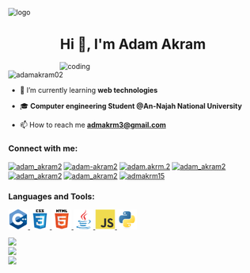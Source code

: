 ![logo]([https://cdn.fbsbx.com/v/t59.2708-21/329631356_765600425081039_8161353112006960067_n.gif?_nc_cat=108&ccb=1-7&_nc_sid=041f46&_nc_ohc=O21bHRQq6bwAX_5zdFw&_nc_ht=cdn.fbsbx.com&oh=03_AdQwWazs2yJJkF_-bbdG2q96nzoa9csSQ75PkNxgOufrFg&oe=642F1879](https://www.facebook.com/messenger_photo/?fbid=765600421747706&message_id=mid.%24cAABa9V03xguNak3POWHOQhmsAOg1))

<h1 align="center">Hi 👋, I'm Adam Akram</h1>
<img align="right" width="400" src="https://cdn.dribbble.com/users/1162077/screenshots/3848914/programmer.gif" alt="coding" />


<p align="left"> <img src="https://komarev.com/ghpvc/?username=adamakram02&label=Profile%20views&color=0e75b6&style=flat" alt="adamakram02" /> </p>




- 🌱 I’m currently learning **web technologies**

- 🎓 **Computer engineering Student @An-Najah National University**

- 📫 How to reach me **admakrm3@gmail.com**

<h3 align="left">Connect with me:</h3>
<p align="left">
<a href="https://twitter.com/adam_akram2" target="blank"><img align="center" src="https://raw.githubusercontent.com/rahuldkjain/github-profile-readme-generator/master/src/images/icons/Social/twitter.svg" alt="adam_akram2" height="30" width="40" /></a>
<a href="https://linkedin.com/in/adam-akram2" target="blank"><img align="center" src="https://raw.githubusercontent.com/rahuldkjain/github-profile-readme-generator/master/src/images/icons/Social/linked-in-alt.svg" alt="adam-akram2" height="30" width="40" /></a>
<a href="https://fb.com/adam.akrm.2" target="blank"><img align="center" src="https://raw.githubusercontent.com/rahuldkjain/github-profile-readme-generator/master/src/images/icons/Social/facebook.svg" alt="adam.akrm.2" height="30" width="40" /></a>
<a href="https://instagram.com/adam_akram2" target="blank"><img align="center" src="https://raw.githubusercontent.com/rahuldkjain/github-profile-readme-generator/master/src/images/icons/Social/instagram.svg" alt="adam_akram2" height="30" width="40" /></a>
<a href="https://www.hackerrank.com/adam_akram2" target="blank"><img align="center" src="https://raw.githubusercontent.com/rahuldkjain/github-profile-readme-generator/master/src/images/icons/Social/hackerrank.svg" alt="adam_akram2" height="30" width="40" /></a>
<a href="https://codeforces.com/profile/adam_akram2" target="blank"><img align="center" src="https://raw.githubusercontent.com/rahuldkjain/github-profile-readme-generator/master/src/images/icons/Social/codeforces.svg" alt="adam_akram2" height="30" width="40" /></a>
<a href="https://www.leetcode.com/admakrm15" target="blank"><img align="center" src="https://raw.githubusercontent.com/rahuldkjain/github-profile-readme-generator/master/src/images/icons/Social/leet-code.svg" alt="admakrm15" height="30" width="40" /></a>
</p>

<h3 align="left">Languages and Tools:</h3>
<p align="left"> <a href="https://www.w3schools.com/cpp/" target="_blank" rel="noreferrer"> <img src="https://raw.githubusercontent.com/devicons/devicon/master/icons/cplusplus/cplusplus-original.svg" alt="cplusplus" width="40" height="40"/> </a> <a href="https://www.w3schools.com/css/" target="_blank" rel="noreferrer"> <img src="https://raw.githubusercontent.com/devicons/devicon/master/icons/css3/css3-original-wordmark.svg" alt="css3" width="40" height="40"/> </a> <a href="https://www.w3.org/html/" target="_blank" rel="noreferrer"> <img src="https://raw.githubusercontent.com/devicons/devicon/master/icons/html5/html5-original-wordmark.svg" alt="html5" width="40" height="40"/> </a> <a href="https://www.java.com" target="_blank" rel="noreferrer"> <img src="https://raw.githubusercontent.com/devicons/devicon/master/icons/java/java-original.svg" alt="java" width="40" height="40"/> </a> <a href="https://developer.mozilla.org/en-US/docs/Web/JavaScript" target="_blank" rel="noreferrer"> <img src="https://raw.githubusercontent.com/devicons/devicon/master/icons/javascript/javascript-original.svg" alt="javascript" width="40" height="40"/> </a> <a href="https://www.python.org" target="_blank" rel="noreferrer"> <img src="https://raw.githubusercontent.com/devicons/devicon/master/icons/python/python-original.svg" alt="python" width="40" height="40"/> </a> </p>

![](https://github-readme-stats.vercel.app/api?username=Adamakram02&theme=dark&hide_border=false&include_all_commits=false&count_private=false)<br/>
![](https://github-readme-streak-stats.herokuapp.com/?user=Adamakram02&theme=dark&hide_border=false)<br/>
![](https://github-readme-stats.vercel.app/api/top-langs/?username=Adamakram02&theme=dark&hide_border=false&include_all_commits=false&count_private=false&layout=compact)

